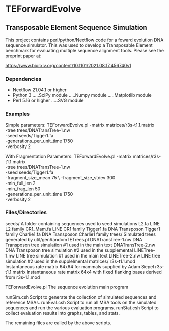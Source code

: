 
# TEForwardEvolve

## Transposable Element Sequence Simulation

This project contains perl/python/Nextflow code for a foward evolution DNA
sequence simulator.  This was used to develop a Transposable Element benchmark 
for evaluating multiple sequence alignment tools.  Please see the preprint
paper at:

https://www.biorxiv.org/content/10.1101/2021.08.17.456740v1


### Dependencies

 * Nextflow 21.04.1 or higher
 * Python 3
.....SciPy module
.....Numpy module
.....Matplotlib module
 * Perl 5.16 or higher
.....SVG module
     
### Examples

Simple parameters:
TEForwardEvolve.pl -matrix matrices/r3s-t1.1.matrix  \
                   -tree trees/DNATransTree-1.nw \
                   -seed seeds/Tigger1.fa \
                   -generations_per_unit_time 1750 \
                   -verbosity 2

With Fragmentation Parameters:
TEForwardEvolve.pl -matrix matrices/r3s-t1.1.matrix  \
                   -tree trees/DNATransTree-1.nw \
                   -seed seeds/Tigger1.fa \
                   -fragment_size_mean 75 \ 
                   -fragment_size_stdev 300 \
                   -min_full_len 2 \
                   -min_frag_len 50 \
                   -generations_per_unit_time 1750 \
                   -verbosity 2


### Files/Directories

seeds/         A folder containing sequences used to seed simulations
  L2.fa               LINE L2 family
  CR1_Mam.fa          LINE CR1 family
  Tigger1.fa          DNA Transposon Tigger1 family
  Charlie1.fa         DNA Transposon Charlie1 family
trees/         Simulated trees generated by util/genRandomTETrees.pl
  DNATransTree-1.nw   DNA Transposon tree simulation #1 used in the main text
  DNATransTree-2.nw   DNA Transposon tree simulation #2 used in the supplemental
  LINETree-1.nw       LINE tree simulation #1 used in the main text
  LINETree-2.nw       LINE tree simulation #2 used in the supplelmental
matrices/
  r3s-t1.1.mod        Instantaneous rate matrix 64x64 for mammals supplied by Adam Siepel
  r3s-t1.1.matrix     Instantaneous rate matrix 64x4 with fixed flanking bases derived
                        from r3s-1.1.mod

TEForwardEvolve.pl    The sequence evolution main program

runSim.csh            Script to generate the collection of simulated sequences and reference
                         MSAs.
runEval.csh           Script to run all MSA tools on the simulated sequences and run the
                         various evaluation programs.
runStat.csh           Script to collect evaluation results into graphs, tables, and stats.


The remaining files are called by the above scripts.

